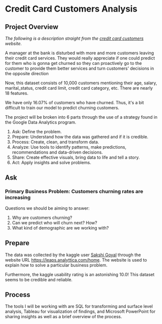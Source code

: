 # Credit Card Customers Analysis

## Project Overview
*The following is a description straight from the [credit card customers](https://www.kaggle.com/sakshigoyal7/credit-card-customers) website.*

A manager at the bank is disturbed with more and more customers leaving their credit card services. They would really appreciate if one could predict for them who is gonna get churned so they can proactively go to the customer to provide them better services and turn customers' decisions in the opposite direction

Now, this dataset consists of 10,000 customers mentioning their age, salary, marital_status, credit card limit, credit card category, etc. There are nearly 18 features.

We have only 16.07% of customers who have churned. Thus, it's a bit difficult to train our model to predict churning customers.

The project will be broken into 6 parts through the use of a strategy found in the Google Data Analytics program.
1. Ask: Define the problem.
2. Prepare: Understand how the data was gathered and if it is credible.
3. Process: Create, clean, and transform data.
4. Analyze: Use tools to identify patterns, make predictions, recommendations and data-driven decisions.
5. Share: Create effective visuals, bring data to life and tell a story.
6. Act: Apply insights and solve problems.

## Ask
### **Primary Business Problem: Customers churning rates are increasing**
Questions we should be aiming to answer:

1. Why are customers churning?
2. Can we predict who will churn next? How?
3. What kind of demographic are we working with?

## Prepare
The data was collected by the kaggle user [Sakshi Goyal](https://www.kaggle.com/sakshigoyal7) through the website URL https://leaps.analyttica.com/home. The website is used to explain how to solve a particular business problem.

Furthermore, the kaggle usability rating is an astonishing 10.0! This dataset seems to be credible and reliable.

## Process
The tools I will be working with are SQL for transforming and surface level analysis, Tableau for visualization of findings, and Microsoft PowerPoint for sharing insights as well as a brief overview of the process.
